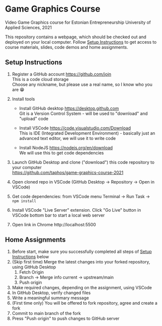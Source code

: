 # Game Graphics Course

Video Game Graphics course for Estonian Entrepreneurship University of Applied Sciences, 2021

This repository contains a webpage, which should be checked out and deployed on your local computer. Follow [Setup Instructions](#setup) to get access to course materials, slides, code demos and home assignments.

## Setup Instructions<a name="setup"></a>

1. Register a GitHub account https://github.com/join
<br/>This is a code cloud storage
<br/>Choose any nickname, but please use a real name, so I know who you are :grin:

2. Install tools

    * Install GitHub desktop https://desktop.github.com
    <br/>Git is a Version Control System - will be used to "download" and "upload" code
    
    * Install VSCode https://code.visualstudio.com/Download
    <br/>This is IDE (Integrated Development Environment) - basically just an advanced text editor, we will use it to write code

    * Install NodeJS https://nodejs.org/en/download
    <br/>We will use this to get code dependencies
    
2. Launch GitHub Desktop and clone ("download") this code repository to your computer
    <br/>https://github.com/taphos/game-graphics-course-2021
    
3. Open cloned repo in VSCode (GitHub Desktop -> Repository -> Open in VSCode)

4. Get code dependencies: from VSCode menu Terminal -> Run Task -> `npm install` 

4. Install VSCode "Live Server" extension. Click "Go Live" button in VSCode bottom bar to start a local web server

5. Open link in Chrome http://localhost:5500

## Home Assignments

1. Before start, make sure you successfully completed all steps of [Setup Instructions](#setup) below
2. (Skip first time) Merge the latest changes into your forked repository, using GitHub Desktop 
    1. Fetch Origin
    2. Branch -> Merge info current -> upstream/main
    3. Push origin
3. Make required changes, depending on the assignment, using VSCode
4. In GitHub Desktop, verify changed files
5. Write a meaningful summary message
6. (First time only) You will be offered to fork repository, agree and create a fork
7. Commit to main branch of the fork
8. Press "Push origin" to push changes to GitHub server
